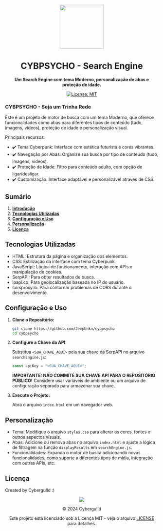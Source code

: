 <br>

<div align="center">

  <img src="https://i.ibb.co/JqCcwCm/Turbo-Granny-29-Infobox-29.png" width="144"/>

  <h1 align="center">CYBPSYCHO - Search Engine</h1>

  <p align="center">
    <strong>Um Search Engine com tema Moderno, personalização de abas e proteção de idade.</strong>
  </p>

[![License: MIT](https://img.shields.io/badge/License-MIT-yellow.svg)](https://opensource.org/licenses/MIT)
<br>
</div>

### **CYBPSYCHO - Seja um Trinha Rede**

Este é um projeto de motor de busca com um tema Moderno, que oferece funcionalidades como abas para diferentes tipos de conteúdo (tudo, imagens, vídeos), proteção de idade e personalização visual.

Principais recursos:

*   :heavy_check_mark: Tema Cyberpunk: Interface com estética futurista e cores vibrantes.
*   :heavy_check_mark: Navegação por Abas: Organize sua busca por tipo de conteúdo (tudo, imagens, vídeos).
*   :heavy_check_mark: Proteção de Idade: Filtro para conteúdo adulto, com opção de ligar/desligar.
*   :heavy_check_mark: Customização: Interface adaptável e personalizável através de CSS.

## **Sumário**

1.  [**Introdução**](#cybpsicho---seja-um-trinha-rede)
2.  [**Tecnologias Utilizadas**](#tecnologias-utilizadas)
3.  [**Configuração e Uso**](#configuração-e-uso)
4.  [**Personalização**](#personalização)
5.  [**Licença**](#licença)

## **Tecnologias Utilizadas**

*   HTML: Estrutura da página e organização dos elementos.
*   CSS: Estilização da interface com tema Cyberpunk.
*   JavaScript: Lógica de funcionamento, interação com APIs e manipulação de cookies.
*   SerpAPI: Para obter resultados de busca.
*   ipapi.co: Para geolocalização baseada no IP do usuário.
*   corsproxy.io: Para contornar problemas de CORS durante o desenvolvimento.

## **Configuração e Uso**

1.  **Clone o Repositório:**

    ```bash
    git clone https://github.com/JempUnkn/cybpsycho
    cd cybpsycho
    ```

2.  **Configure a Chave da API:**

    Substitua `<SUA_CHAVE_AQUI>` pela sua chave da SerpAPI no arquivo `searchEngine.js`:

    ```javascript
    const apiKey = "<SUA_CHAVE_AQUI>";
    ```

    **IMPORTANTE: NÃO COMMITE SUA CHAVE API PARA O REPOSITÓRIO PÚBLICO!** Considere usar variáveis de ambiente ou um arquivo de configuração separado para armazenar sua chave.

3.  **Execute o Projeto:**

    Abra o arquivo `index.html` em um navegador web.

## **Personalização**

*   Tema: Modifique o arquivo `styles.css` para alterar as cores, fontes e outros aspectos visuais.
*   Abas: Adicione ou remova abas no arquivo `index.html` e ajuste a lógica de filtragem na função `displayResults` em `searchEngine.js`.
*   Funcionalidades: Expanda o motor de busca adicionando novas funcionalidades, como suporte a diferentes tipos de mídia, integração com outras APIs, etc.

## **Licença**

Created by Cybergu!ld :)

<div align="center">
  <img src="https://i.ibb.co/JqCcwCm/Turbo-Granny-29-Infobox-29.png" />

  © 2024 Cybergu!ld

Este projeto está licenciado sob a Licença MIT - veja o arquivo [LICENSE](LICENSE) para detalhes.
</div>
